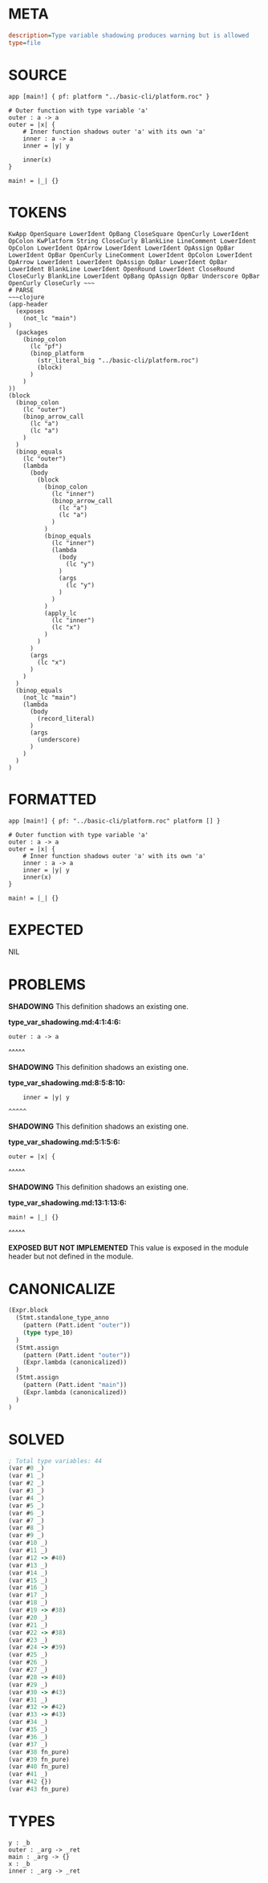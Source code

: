 # META
~~~ini
description=Type variable shadowing produces warning but is allowed
type=file
~~~
# SOURCE
~~~roc
app [main!] { pf: platform "../basic-cli/platform.roc" }

# Outer function with type variable 'a'
outer : a -> a
outer = |x| {
    # Inner function shadows outer 'a' with its own 'a'
    inner : a -> a
    inner = |y| y

    inner(x)
}

main! = |_| {}
~~~
# TOKENS
~~~text
KwApp OpenSquare LowerIdent OpBang CloseSquare OpenCurly LowerIdent OpColon KwPlatform String CloseCurly BlankLine LineComment LowerIdent OpColon LowerIdent OpArrow LowerIdent LowerIdent OpAssign OpBar LowerIdent OpBar OpenCurly LineComment LowerIdent OpColon LowerIdent OpArrow LowerIdent LowerIdent OpAssign OpBar LowerIdent OpBar LowerIdent BlankLine LowerIdent OpenRound LowerIdent CloseRound CloseCurly BlankLine LowerIdent OpBang OpAssign OpBar Underscore OpBar OpenCurly CloseCurly ~~~
# PARSE
~~~clojure
(app-header
  (exposes
    (not_lc "main")
)
  (packages
    (binop_colon
      (lc "pf")
      (binop_platform
        (str_literal_big "../basic-cli/platform.roc")
        (block)
      )
    )
))
(block
  (binop_colon
    (lc "outer")
    (binop_arrow_call
      (lc "a")
      (lc "a")
    )
  )
  (binop_equals
    (lc "outer")
    (lambda
      (body
        (block
          (binop_colon
            (lc "inner")
            (binop_arrow_call
              (lc "a")
              (lc "a")
            )
          )
          (binop_equals
            (lc "inner")
            (lambda
              (body
                (lc "y")
              )
              (args
                (lc "y")
              )
            )
          )
          (apply_lc
            (lc "inner")
            (lc "x")
          )
        )
      )
      (args
        (lc "x")
      )
    )
  )
  (binop_equals
    (not_lc "main")
    (lambda
      (body
        (record_literal)
      )
      (args
        (underscore)
      )
    )
  )
)
~~~
# FORMATTED
~~~roc
app [main!] { pf: "../basic-cli/platform.roc" platform [] }

# Outer function with type variable 'a'
outer : a -> a
outer = |x| {
	# Inner function shadows outer 'a' with its own 'a'
	inner : a -> a
	inner = |y| y
	inner(x)
}

main! = |_| {}
~~~
# EXPECTED
NIL
# PROBLEMS
**SHADOWING**
This definition shadows an existing one.

**type_var_shadowing.md:4:1:4:6:**
```roc
outer : a -> a
```
^^^^^


**SHADOWING**
This definition shadows an existing one.

**type_var_shadowing.md:8:5:8:10:**
```roc
    inner = |y| y
```
    ^^^^^


**SHADOWING**
This definition shadows an existing one.

**type_var_shadowing.md:5:1:5:6:**
```roc
outer = |x| {
```
^^^^^


**SHADOWING**
This definition shadows an existing one.

**type_var_shadowing.md:13:1:13:6:**
```roc
main! = |_| {}
```
^^^^^


**EXPOSED BUT NOT IMPLEMENTED**
This value is exposed in the module header but not defined in the module.



# CANONICALIZE
~~~clojure
(Expr.block
  (Stmt.standalone_type_anno
    (pattern (Patt.ident "outer"))
    (type type_10)
  )
  (Stmt.assign
    (pattern (Patt.ident "outer"))
    (Expr.lambda (canonicalized))
  )
  (Stmt.assign
    (pattern (Patt.ident "main"))
    (Expr.lambda (canonicalized))
  )
)
~~~
# SOLVED
~~~clojure
; Total type variables: 44
(var #0 _)
(var #1 _)
(var #2 _)
(var #3 _)
(var #4 _)
(var #5 _)
(var #6 _)
(var #7 _)
(var #8 _)
(var #9 _)
(var #10 _)
(var #11 _)
(var #12 -> #40)
(var #13 _)
(var #14 _)
(var #15 _)
(var #16 _)
(var #17 _)
(var #18 _)
(var #19 -> #38)
(var #20 _)
(var #21 _)
(var #22 -> #38)
(var #23 _)
(var #24 -> #39)
(var #25 _)
(var #26 _)
(var #27 _)
(var #28 -> #40)
(var #29 _)
(var #30 -> #43)
(var #31 _)
(var #32 -> #42)
(var #33 -> #43)
(var #34 _)
(var #35 _)
(var #36 _)
(var #37 _)
(var #38 fn_pure)
(var #39 fn_pure)
(var #40 fn_pure)
(var #41 _)
(var #42 {})
(var #43 fn_pure)
~~~
# TYPES
~~~roc
y : _b
outer : _arg -> _ret
main : _arg -> {}
x : _b
inner : _arg -> _ret
~~~
